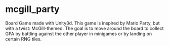 # mcgill_party
Board Game made with Unity3d. This game is inspired by Mario Party, but with a twist: McGill-themed. The goal is to move around the board to collect GPA by battling against the other player in minigames or by landing on certain RNG tiles.
